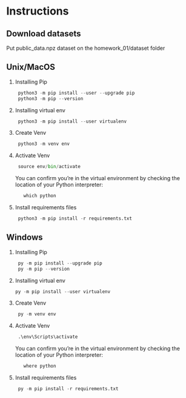 # Instructions

## Download datasets

Put public_data.npz dataset on the homework_01/dataset folder

## Unix/MacOS

1. Installing Pip

   ```python
    python3 -m pip install --user --upgrade pip
    python3 -m pip --version
   ```

2. Installing virtual env

   ```python
    python3 -m pip install --user virtualenv
   ```

3. Create Venv

   ```python
    python3 -m venv env
   ```

4. Activate Venv

   ```python
    source env/bin/activate
   ```

   You can confirm you’re in the virtual environment by checking the location of your Python interpreter:

   ```python
      which python
   ```

5. Install requirements files

   ```python
    python3 -m pip install -r requirements.txt
   ```

## Windows

1. Installing Pip

   ```python
    py -m pip install --upgrade pip
    py -m pip --version
   ```

2. Installing virtual env

   ```python
   py -m pip install --user virtualenv
   ```

3. Create Venv

   ```python
    py -m venv env
   ```

4. Activate Venv

   ```python
    .\env\Scripts\activate
   ```

   You can confirm you’re in the virtual environment by checking the location of your Python interpreter:

   ```python
      where python
   ```

5. Install requirements files

   ```python
    py -m pip install -r requirements.txt
   ```
